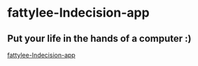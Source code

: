 # fattylee-Indecision-app

## Put your life in the hands of a computer :)

[fattylee-Indecision-app](https://fattylee.github.io/fattylee-Indecision-app/)